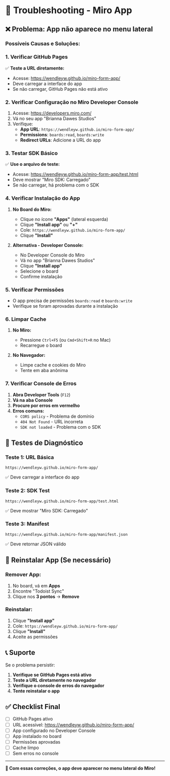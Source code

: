 # 🔧 Troubleshooting - Miro App

## ❌ **Problema: App não aparece no menu lateral**

### **Possíveis Causas e Soluções:**

### **1. Verificar GitHub Pages**
✅ **Teste a URL diretamente:**
- Acesse: https://wendleyw.github.io/miro-form-app/
- Deve carregar a interface do app
- Se não carregar, GitHub Pages não está ativo

### **2. Verificar Configuração no Miro Developer Console**
1. Acesse: https://developers.miro.com/
2. Vá no seu app "Brianna Dawes Studios" 
3. Verifique:
   - **App URL**: `https://wendleyw.github.io/miro-form-app/`
   - **Permissions**: `boards:read`, `boards:write`
   - **Redirect URLs**: Adicione a URL do app

### **3. Testar SDK Básico**
✅ **Use o arquivo de teste:**
- Acesse: https://wendleyw.github.io/miro-form-app/test.html
- Deve mostrar "Miro SDK: Carregado"
- Se não carregar, há problema com o SDK

### **4. Verificar Instalação do App**
1. **No Board do Miro:**
   - Clique no ícone **"Apps"** (lateral esquerda)
   - Clique **"Install app"** ou **"+"**
   - Cole: `https://wendleyw.github.io/miro-form-app/`
   - Clique **"Install"**

2. **Alternativa - Developer Console:**
   - No Developer Console do Miro
   - Vá no app "Brianna Dawes Studios"
   - Clique **"Install app"**
   - Selecione o board
   - Confirme instalação

### **5. Verificar Permissões**
- O app precisa de permissões `boards:read` e `boards:write`
- Verifique se foram aprovadas durante a instalação

### **6. Limpar Cache**
1. **No Miro:**
   - Pressione `Ctrl+F5` (ou `Cmd+Shift+R` no Mac)
   - Recarregue o board

2. **No Navegador:**
   - Limpe cache e cookies do Miro
   - Tente em aba anônima

### **7. Verificar Console de Erros**
1. **Abra Developer Tools** (`F12`)
2. **Vá na aba Console**
3. **Procure por erros em vermelho**
4. **Erros comuns:**
   - `CORS policy` - Problema de domínio
   - `404 Not Found` - URL incorreta
   - `SDK not loaded` - Problema com o SDK

## 🧪 **Testes de Diagnóstico**

### **Teste 1: URL Básica**
```
https://wendleyw.github.io/miro-form-app/
```
✅ Deve carregar a interface do app

### **Teste 2: SDK Test**
```
https://wendleyw.github.io/miro-form-app/test.html
```
✅ Deve mostrar "Miro SDK: Carregado"

### **Teste 3: Manifest**
```
https://wendleyw.github.io/miro-form-app/manifest.json
```
✅ Deve retornar JSON válido

## 🔄 **Reinstalar App (Se necessário)**

### **Remover App:**
1. No board, vá em **Apps**
2. Encontre "Todoist Sync"
3. Clique nos **3 pontos** → **Remove**

### **Reinstalar:**
1. Clique **"Install app"**
2. Cole: `https://wendleyw.github.io/miro-form-app/`
3. Clique **"Install"**
4. Aceite as permissões

## 📞 **Suporte**

Se o problema persistir:

1. **Verifique se GitHub Pages está ativo**
2. **Teste a URL diretamente no navegador**
3. **Verifique o console de erros do navegador**
4. **Tente reinstalar o app**

## ✅ **Checklist Final**

- [ ] GitHub Pages ativo
- [ ] URL acessível: https://wendleyw.github.io/miro-form-app/
- [ ] App configurado no Developer Console
- [ ] App instalado no board
- [ ] Permissões aprovadas
- [ ] Cache limpo
- [ ] Sem erros no console

---

**🎯 Com essas correções, o app deve aparecer no menu lateral do Miro!**